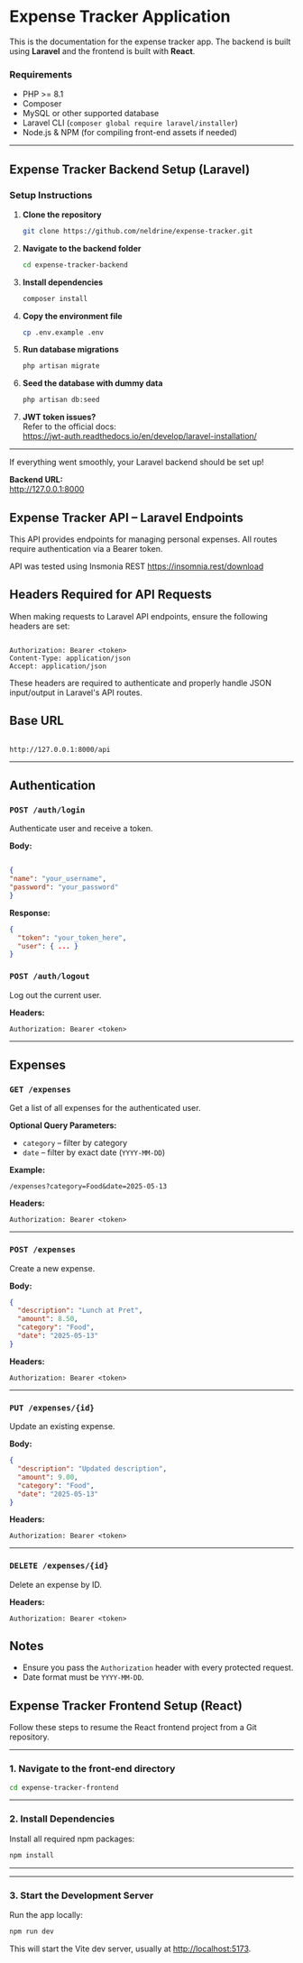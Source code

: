 # Expense Tracker Application

This is the documentation for the expense tracker app. The backend is built using **Laravel** and the frontend is built with **React**.

### Requirements

- PHP >= 8.1
- Composer
- MySQL or other supported database
- Laravel CLI (`composer global require laravel/installer`)
- Node.js & NPM (for compiling front-end assets if needed)

---
## Expense Tracker Backend Setup (Laravel)
### Setup Instructions

1. **Clone the repository**
   ```bash
   git clone https://github.com/neldrine/expense-tracker.git
   ```

2. **Navigate to the backend folder**
   ```bash
   cd expense-tracker-backend
   ```

3. **Install dependencies**
   ```bash
   composer install
   ```

4. **Copy the environment file**
   ```bash
   cp .env.example .env
   ```

5. **Run database migrations**
   ```bash
   php artisan migrate
   ```

6. **Seed the database with dummy data**
   ```bash
   php artisan db:seed
   ```

7. **JWT token issues?**  
   Refer to the official docs:  
   https://jwt-auth.readthedocs.io/en/develop/laravel-installation/

---

If everything went smoothly, your Laravel backend should be set up!

**Backend URL:**  
http://127.0.0.1:8000





## Expense Tracker API – Laravel Endpoints



This API provides endpoints for managing personal expenses. All routes require authentication via a Bearer token. 

API was tested using Insmonia REST https://insomnia.rest/download

## Headers Required for API Requests

When making requests to Laravel API endpoints, ensure the following headers are set:
```

Authorization: Bearer <token>
Content-Type: application/json
Accept: application/json

```

These headers are required to authenticate and properly handle JSON input/output in Laravel's API routes.





## Base URL

```

http://127.0.0.1:8000/api

```



---



## Authentication



### `POST /auth/login`

Authenticate user and receive a token.



**Body:**

```json

{
"name": "your_username",
"password": "your_password"
}

```
**Response:**
```json
{
  "token": "your_token_here",
  "user": { ... }
}
```

### `POST /auth/logout`
Log out the current user.

**Headers:**
```
Authorization: Bearer <token>
```

---

## Expenses

### `GET /expenses`
Get a list of all expenses for the authenticated user.

**Optional Query Parameters:**
- `category` – filter by category
- `date` – filter by exact date (`YYYY-MM-DD`)

**Example:**
```
/expenses?category=Food&date=2025-05-13
```

**Headers:**
```
Authorization: Bearer <token>
```

---

### `POST /expenses`
Create a new expense.

**Body:**
```json
{
  "description": "Lunch at Pret",
  "amount": 8.50,
  "category": "Food",
  "date": "2025-05-13"
}
```

**Headers:**
```
Authorization: Bearer <token>
```

---

### `PUT /expenses/{id}`
Update an existing expense.

**Body:**
```json
{
  "description": "Updated description",
  "amount": 9.00,
  "category": "Food",
  "date": "2025-05-13"
}
```

**Headers:**
```
Authorization: Bearer <token>
```

---

### `DELETE /expenses/{id}`
Delete an expense by ID.

**Headers:**
```
Authorization: Bearer <token>
```



## Notes

- Ensure you pass the `Authorization` header with every protected request.
- Date format must be `YYYY-MM-DD`.


## Expense Tracker Frontend Setup (React)

Follow these steps to resume the React frontend project from a Git repository.

---

### 1. Navigate to the front-end directory

```bash
cd expense-tracker-frontend
```

---

### 2. Install Dependencies

Install all required npm packages:

```bash
npm install
```

---


---

### 3. Start the Development Server

Run the app locally:

```bash
npm run dev
```

This will start the Vite dev server, usually at [http://localhost:5173](http://localhost:5173).
